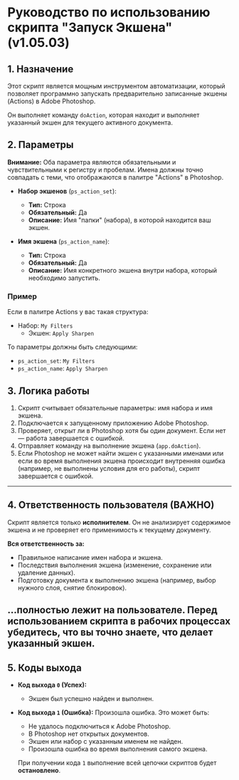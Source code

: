 # Руководство по использованию скрипта "Запуск Экшена" (v1.05.03)

## 1. Назначение

Этот скрипт является мощным инструментом автоматизации, который позволяет программно запускать предварительно записанные экшены (Actions) в Adobe Photoshop.

Он выполняет команду `doAction`, которая находит и выполняет указанный экшен для текущего активного документа.

## 2. Параметры

**Внимание:** Оба параметра являются обязательными и чувствительными к регистру и пробелам. Имена должны точно совпадать с теми, что отображаются в палитре "Actions" в Photoshop.

-   **Набор экшенов** (`ps_action_set`):
    -   **Тип:** Строка
    -   **Обязательный:** Да
    -   **Описание:** Имя "папки" (набора), в которой находится ваш экшен.

-   **Имя экшена** (`ps_action_name`):
    -   **Тип:** Строка
    -   **Обязательный:** Да
    -   **Описание:** Имя конкретного экшена внутри набора, который необходимо запустить.

### Пример

Если в палитре Actions у вас такая структура:
-   Набор: `My Filters`
    -   Экшен: `Apply Sharpen`

То параметры должны быть следующими:
-   `ps_action_set`: `My Filters`
-   `ps_action_name`: `Apply Sharpen`

## 3. Логика работы

1.  Скрипт считывает обязательные параметры: имя набора и имя экшена.
2.  Подключается к запущенному приложению Adobe Photoshop.
3.  Проверяет, открыт ли в Photoshop хотя бы один документ. Если нет — работа завершается с ошибкой.
4.  Отправляет команду на выполнение экшена (`app.doAction`).
5.  Если Photoshop не может найти экшен с указанными именами или если во время выполнения экшена происходит внутренняя ошибка (например, не выполнены условия для его работы), скрипт завершается с ошибкой.

---
## 4. Ответственность пользователя (ВАЖНО)

Скрипт является только **исполнителем**. Он не анализирует содержимое экшена и не проверяет его применимость к текущему документу.

**Вся ответственность за:**
-   Правильное написание имен набора и экшена.
-   Последствия выполнения экшена (изменение, сохранение или удаление данных).
-   Подготовку документа к выполнению экшена (например, выбор нужного слоя, снятие блокировок).

**...полностью лежит на пользователе.** Перед использованием скрипта в рабочих процессах убедитесь, что вы точно знаете, что делает указанный экшен.
---

## 5. Коды выхода

-   **Код выхода `0` (Успех):**
    -   Экшен был успешно найден и выполнен.
-   **Код выхода `1` (Ошибка):** Произошла ошибка. Это может быть:
    -   Не удалось подключиться к Adobe Photoshop.
    -   В Photoshop нет открытых документов.
    -   Экшен или набор с указанным именем не найден.
    -   Произошла ошибка во время выполнения самого экшена.

    При получении кода `1` выполнение всей цепочки скриптов будет **остановлено**.